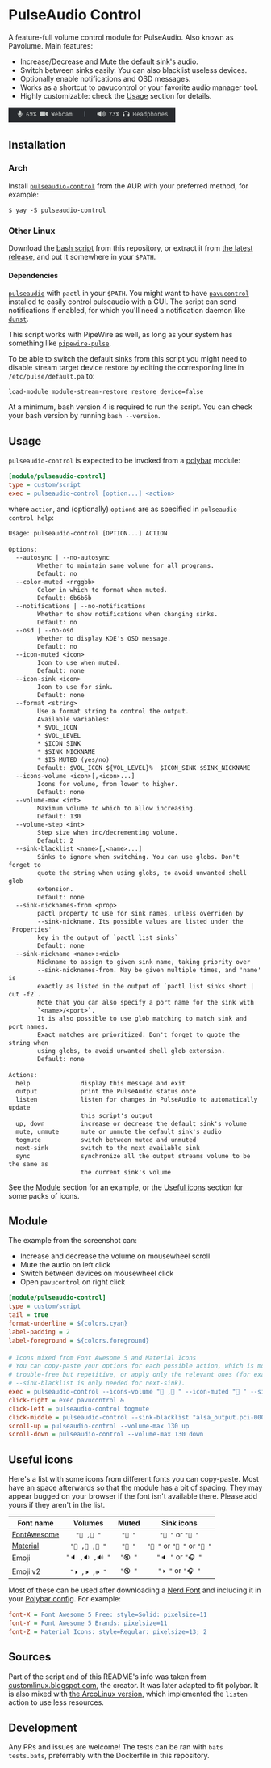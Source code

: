 # PulseAudio Control

A feature-full volume control module for PulseAudio. Also known as Pavolume. Main features:

* Increase/Decrease and Mute the default sink's audio.
* Switch between sinks easily. You can also blacklist useless devices.
* Optionally enable notifications and OSD messages.
* Works as a shortcut to pavucontrol or your favorite audio manager tool.
* Highly customizable: check the [Usage](#usage) section for details.

![example](screenshots/example.png)


## Installation

### Arch

Install [`pulseaudio-control`](https://aur.archlinux.org/packages/pulseaudio-control/) from the AUR with your preferred method, for example:
```
$ yay -S pulseaudio-control
```

### Other Linux

Download the [bash script](https://github.com/marioortizmanero/polybar-pulseaudio-control/blob/master/pulseaudio-control.bash) from this repository, or extract it from [the latest release](https://github.com/marioortizmanero/polybar-pulseaudio-control/releases/latest), and put it somewhere in your `$PATH`.

#### Dependencies

[`pulseaudio`](https://www.freedesktop.org/wiki/Software/PulseAudio/) with `pactl` in your `$PATH`. You might want to have [`pavucontrol`](https://freedesktop.org/software/pulseaudio/pavucontrol/) installed to easily control pulseaudio with a GUI. The script can send notifications if enabled, for which you'll need a notification daemon like [`dunst`](https://github.com/dunst-project/dunst).

This script works with PipeWire as well, as long as your system has something like [`pipewire-pulse`](https://archlinux.org/packages/extra/x86_64/pipewire-pulse/).

To be able to switch the default sinks from this script you might need to disable stream target device restore by editing the corresponing line in `/etc/pulse/default.pa` to:

```
load-module module-stream-restore restore_device=false
```

At a minimum, bash version 4 is required to run the script. You can check your bash version by running `bash --version`.


## Usage

`pulseaudio-control` is expected to be invoked from a [polybar](//github.com/polybar/polybar) module:
```ini
[module/pulseaudio-control]
type = custom/script
exec = pulseaudio-control [option...] <action>
```

where `action`, and (optionally) `option`s are as specified in `pulseaudio-control help`:

```
Usage: pulseaudio-control [OPTION...] ACTION

Options:
  --autosync | --no-autosync
        Whether to maintain same volume for all programs.
        Default: no
  --color-muted <rrggbb>
        Color in which to format when muted.
        Default: 6b6b6b
  --notifications | --no-notifications
        Whether to show notifications when changing sinks.
        Default: no
  --osd | --no-osd
        Whether to display KDE's OSD message.
        Default: no
  --icon-muted <icon>
        Icon to use when muted.
        Default: none
  --icon-sink <icon>
        Icon to use for sink.
        Default: none
  --format <string>
        Use a format string to control the output.
        Available variables:
        * $VOL_ICON
        * $VOL_LEVEL
        * $ICON_SINK
        * $SINK_NICKNAME
        * $IS_MUTED (yes/no)
        Default: $VOL_ICON ${VOL_LEVEL}%  $ICON_SINK $SINK_NICKNAME
  --icons-volume <icon>[,<icon>...]
        Icons for volume, from lower to higher.
        Default: none
  --volume-max <int>
        Maximum volume to which to allow increasing.
        Default: 130
  --volume-step <int>
        Step size when inc/decrementing volume.
        Default: 2
  --sink-blacklist <name>[,<name>...]
        Sinks to ignore when switching. You can use globs. Don't forget to
        quote the string when using globs, to avoid unwanted shell glob
        extension.
        Default: none
  --sink-nicknames-from <prop>
        pactl property to use for sink names, unless overriden by
        --sink-nickname. Its possible values are listed under the 'Properties'
        key in the output of `pactl list sinks`
        Default: none
  --sink-nickname <name>:<nick>
        Nickname to assign to given sink name, taking priority over
        --sink-nicknames-from. May be given multiple times, and 'name' is
        exactly as listed in the output of `pactl list sinks short | cut -f2`.
        Note that you can also specify a port name for the sink with
        `<name>/<port>`.
        It is also possible to use glob matching to match sink and port names.
        Exact matches are prioritized. Don't forget to quote the string when
        using globs, to avoid unwanted shell glob extension.
        Default: none

Actions:
  help              display this message and exit
  output            print the PulseAudio status once
  listen            listen for changes in PulseAudio to automatically update
                    this script's output
  up, down          increase or decrease the default sink's volume
  mute, unmute      mute or unmute the default sink's audio
  togmute           switch between muted and unmuted
  next-sink         switch to the next available sink
  sync              synchronize all the output streams volume to be the same as
                    the current sink's volume
```

See the [Module](#module) section for an example, or the [Useful icons](#useful-icons) section for some packs of icons.


## Module

The example from the screenshot can:

* Increase and decrease the volume on mousewheel scroll
* Mute the audio on left click
* Switch between devices on mousewheel click
* Open `pavucontrol` on right click

```ini
[module/pulseaudio-control]
type = custom/script
tail = true
format-underline = ${colors.cyan}
label-padding = 2
label-foreground = ${colors.foreground}

# Icons mixed from Font Awesome 5 and Material Icons
# You can copy-paste your options for each possible action, which is more
# trouble-free but repetitive, or apply only the relevant ones (for example
# --sink-blacklist is only needed for next-sink).
exec = pulseaudio-control --icons-volume " , " --icon-muted " " --sink-nicknames-from "device.description" --sink-nickname "alsa_output.pci-0000_00_1b.0.analog-stereo:  Speakers" --sink-nickname "alsa_output.usb-Kingston_HyperX_Virtual_Surround_Sound_00000000-00.analog-stereo:  Headphones" listen
click-right = exec pavucontrol &
click-left = pulseaudio-control togmute
click-middle = pulseaudio-control --sink-blacklist "alsa_output.pci-0000_01_00.1.hdmi-stereo-extra2" next-sink
scroll-up = pulseaudio-control --volume-max 130 up
scroll-down = pulseaudio-control --volume-max 130 down
```

## Useful icons

Here's a list with some icons from different fonts you can copy-paste. Most have an space afterwards so that the module has a bit of spacing. They may appear bugged on your browser if the font isn't available there. Please add yours if they aren't in the list.

| Font name                                       | Volumes         | Muted   | Sink icons                 |
| ----------------------------------------------- | :-------------: | :-----: | :------------------------: |
| [FontAwesome](https://fontawesome.com)          | `" , "`       | `" "`  | `" "` or `" "`           |
| [Material](https://material.io/resources/icons) | `" , , "`    | `" "`  | `" "` or `" "` or `" "` |
| Emoji                                           | `"🔈 ,🔉 ,🔊 "` | `"🔇 "` | `"🔈 "` or `"🎧 "`         |
| Emoji v2                                        | `"🕨 ,🕩 ,🕪 "`    | `"🔇 "` | `"🕨 "` or `"🎧 "`          |

Most of these can be used after downloading a [Nerd Font](https://www.nerdfonts.com/) and including it in your [Polybar config](https://github.com/polybar/polybar/wiki/Fonts). For example:

```ini
font-X = Font Awesome 5 Free: style=Solid: pixelsize=11
font-Y = Font Awesome 5 Brands: pixelsize=11
font-Z = Material Icons: style=Regular: pixelsize=13; 2
```

## Sources

Part of the script and of this README's info was taken from [customlinux.blogspot.com](http://customlinux.blogspot.com/2013/02/pavolumesh-control-active-sink-volume.html), the creator. It was later adapted to fit polybar. It is also mixed with [the ArcoLinux version](https://github.com/arcolinux/arcolinux-polybar/blob/master/etc/skel/.config/polybar/scripts/pavolume.sh), which implemented the `listen` action to use less resources.

## Development

Any PRs and issues are welcome! The tests can be ran with `bats tests.bats`, preferrably with the Dockerfile in this repository.
